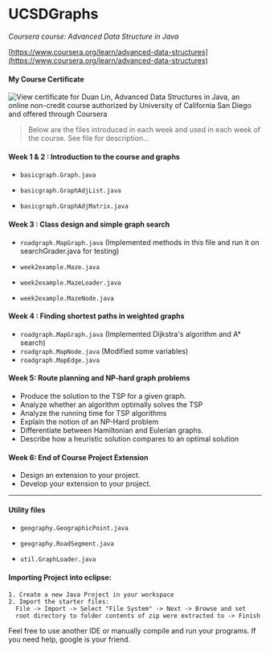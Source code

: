 # UCSDGraphs

_Coursera course: Advanced Data Structure in Java_

[https://www.coursera.org/learn/advanced-data-structures](https://www.coursera.org/learn/advanced-data-structures)

#### My Course Certificate

![View certificate for Duan Lin, Advanced Data Structures in Java, an online non-credit course authorized by University of California San Diego and offered through Coursera](https://coursera-certificate-images.s3.amazonaws.com/XPTDYF2AA6SP)

> Below are the files introduced in each week and used in each week
> of the course. See file for description...

#### Week 1 & 2 : Introduction to the course and graphs

- ```basicgraph.Graph.java```

- ```basicgraph.GraphAdjList.java```

- ```basicgraph.GraphAdjMatrix.java```

#### Week 3 : Class design and simple graph search

- ```roadgraph.MapGraph.java``` (Implemented methods in this file and run it on searchGrader.java for testing)

- ```week2example.Maze.java```

- ```week2example.MazeLoader.java```

- ```week2example.MazeNode.java```

#### Week 4 : Finding shortest paths in weighted graphs

- ```roadgraph.MapGraph.java``` (Implemented Dijkstra's algorithm and A* search)
- ```roadgraph.MapNode.java``` (Modified some variables)
- ```roadgraph.MapEdge.java```

#### Week 5: Route planning and NP-hard graph problems

- Produce the solution to the TSP for a given graph.
- Analyze whether an algorithm optimally solves the TSP
- Analyze the running time for TSP algorithms
- Explain the notion of an NP-Hard problem
- Differentiate between Hamiltonian and Eulerian graphs.
- Describe how a heuristic solution compares to an optimal solution

#### Week 6: End of Course Project Extension

- Design an extension to your project.
- Develop your extension to your project.

----------------------

#### Utility files

- ```geography.GeographicPoint.java```

- ```geography.RoadSegment.java```

- ```util.GraphLoader.java```

#### Importing Project into eclipse:

	1. Create a new Java Project in your workspace
	2. Import the starter files:
	  File -> Import -> Select "File System" -> Next -> Browse and set 
	  root directory to folder contents of zip were extracted to -> Finish

Feel free to use another IDE or manually compile and run your programs.
If you need help, google is your friend.